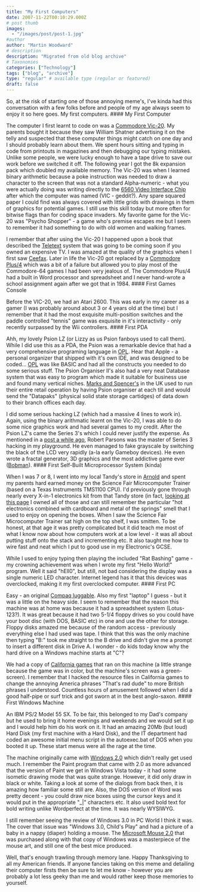 ```yaml
---
title: "My First Computers"
date: 2007-11-22T00:10:29.000Z
# post thumb
images:
  - "/images/post/post-1.jpg"
#author
author: "Martin Woodward"
# description
description: "Migrated from old blog archive"
# Taxonomies
categories: ["Technology"]
tags: ["blog", "archive"]
type: "regular" # available type (regular or featured)
draft: false
---
```


So, at the risk of starting one of those annoying meme's, I've kinda had this conversation with a few folks before and people of my age always seem to enjoy it so here goes.  My first computers. #### My First Computer 

The computer I first learnt to code on was a [Commodore Vic-20](http://en.wikipedia.org/wiki/VIC-20).  My parents bought it because they saw William Shatner advertising it on the telly and suspected that these computer things might catch on one day and I should probably learn about them.  We spent hours sitting and typing in code from printouts in magazines and then debugging our typing mistakes.  Unlike some people, we were lucky enough to have a tape drive to save our work before we switched it off.  The following year I got the 8k expansion pack which doubled my available memory.  The Vic-20 was when I learned binary arithmetic because a poke instruction was needed to draw a character to the screen that was not a standard Alpha-numeric - what you were actually doing was writing directly to the [6560 Video Interface Chip](http://en.wikipedia.org/wiki/MOS_Technology_VIC) after which the computer was named (VIC - geddit?).  Any spare squared paper I could find was always covered with little grids with drawings in them of graphics for potential games.  I still use this skill today but more often for bitwise flags than for coding space invaders.  My favorite game for the Vic-20 was "Psycho Shopper" - a game who's premise escapes me but I seem to remember it had something to do with old women and walking frames. 

[](http://cgi.ebay.co.uk/Psycho-Shopper-COMMODORE-VIC-20-Mastertronic_W0QQitemZ280093975815QQihZ018QQcategoryZ98925QQcmdZViewItem)  

I remember that after using the Vic-20 I happened upon a book that described the [Teletext](http://en.wikipedia.org/wiki/Teletext) system that was going to be coming soon if you owned an expensive TV.  I was amazed at the quality of the graphics when I first saw [Ceefax](http://en.wikipedia.org/wiki/Ceefax).  Later in life the Vic-20 got replaced by a [Commodore Plus/4](http://en.wikipedia.org/wiki/Commodore_Plus/4) which was a bit of a failure but allowed you to play most of the Commodore-64 games I had been very jealous of.  The Commodore Plus/4 had a built in Word processor and spreadsheet and I never hand-wrote a school assignment again after we got that in 1984. #### First Games Console 

[](http://en.wikipedia.org/wiki/Atari_2600)  

Before the VIC-20, we had an Atari 2600.  This was early in my career as a gamer (I was probably around about 3 or 4 years old at the time) but I remember that it had the most exquisite multi-position switches and the paddle controlled  "tennis" game was exquisite in it's interactivity - only recently surpassed by the Wii controllers. #### First PDA 

[](http://www.bioeddie.co.uk/models/psion-ll-organiser-lz.htm) Ahh, my lovely Psion LZ (or Lizzy as us Psion fanboys used to call them).  While I did use this as a PDA, the Psion was a remarkable device that had a very comprehensive programing language in [OPL](http://www.garethjmsaunders.co.uk/psion/downloads/opl/oplpdf.zip).  Hear that Apple - a personal organizer that shipped with it's own IDE, and was designed to be coded...  [OPL](http://www.garethjmsaunders.co.uk/psion/downloads/opl/oplpdf.zip) was like BASIC and had all the constructs you needed to do some serious stuff.  The Psion Organiser II's also had a very neat Database system that was easy to program which made it suitable for business use and found many vertical niches.  [Marks and Spencer's](http://www.marksandspencer.com/) in the UK used to run their entire retail operation by having Psion organiser at each till and would send the "Datapaks" (physical solid state storage cartidges) of data down to their branch offices each day. 

I did some serious hacking LZ (which had a massive 4 lines to work in).  Again, using the binary arithmatic learnt on the Vic-20, I was able to do some nice graphics work and had several games to my credit.  After the Psion LZ's came the Series 3's which I could never justify the expense.  As mentioned in a [post a while ago](http://www.woodwardweb.com/personal/000095.html), Robert Parsons was the master of Series 3 hacking in my playground.  He even managed to fake grayscale by switching the black of the LCD very rapidly (a-la early Gameboy devices).  He even wrote a fractal generator, 3D graphics and the most addictive game ever ([Bobman](http://www.woodwardweb.com/personal/000095.html)). #### First Self-Built Microprocessor System (kinda) 

[](http://www.old-computers.com/museum/computer.asp?c=1053&st=1) When I was 7 or 8, I went into my local Tandy's store in [Arnold](http://maps.live.com/?v=2&sp=Point.sv0tpwgx5gbr_I%20think%20Tandy) and spent my parents hard earned money on the Science Fair Microcomputer Trainer (based on a Texas Instruments TMS1100 CPU).  I'd previously gone through nearly every X-in-1 electronics kit from that Tandy store (in fact, [looking at this page](http://musepat.club.fr/sfair.htm) I owned all of those and can still remember the particular "hot electronics combined with cardboard and metal of the springs" smell that I used to enjoy on opening the boxes.  When I saw the Science Fair Microcomputer Trainer sat high on the top shelf, I was smitten.  To be honest, at that age it was pretty complicated but it did teach me most of what I know now about how computers work at a low level - it was all about putting stuff onto the stack and incrementing etc.  It also taught me how to wire fast and neat which I put to good use in my Electronic's GCSE.   

While I used to enjoy typing then playing the included "Rat Bashing" game - my crowning achievement was when I wrote my first "Hello World!" program.  Well it said "hEll0", but still, not bad considering the display was a single numeric LED character.  Internet legend has it that this devices was overclocked, making it my first overclocked computer. #### First PC 

 Easy - an original [Compaq luggable](http://oldcomputers.net/byte-compaq.html).  Also my first "laptop" I guess - but it was a little on the heavy side.  I seem to remember that the reason this machine was at home was because it had a spreadsheet system (Lotus-123?).  It was great because it had two 5-1/4 floppy drives so you could have your boot disc (with DOS, BASIC etc) in one and use the other for storage.  Floppy disks amazed me because of the random access - previously everything else I had used was tape.  I think that this was the only machine then typing "B:" took me straight to the B drive and didn't give me a prompt to insert a different disk in Drive A.  I wonder - do kids today know why the hard drive on a Windows machine starts at "C"? 

We had a copy of [California games](http://en.wikipedia.org/wiki/California_Games) that ran on this machine (a little strange because the game was in color, but the machine's screen was a green-screen).  I remember that I hacked the resource files in California games to change the annoying America phrases "That's rad dude" to more British phrases I understood.  Countless hours of amusement followed when I did a good half-pipe or surf trick and got sworn at in the best anglo-saxon. #### First Windows Machine 

 An IBM PS/2 Model 55 SX.  To be fair, this belonged to my Dad's company but he used to bring it home evenings and weekends and we would set it up and I would help him do his work on it.  It had an amazing 20Mb (but loud) Hard Disk (my first machine with a Hard Disk), and the IT department had coded an awesome initial menu script in the autoexec.bat of DOS when you booted it up.  These start menus were all the rage at the time. 

The machine originally came with [Windows 2.0](http://www.infosatellite.com/news/2001/10/a251001windowshistory_screenshots.html#windows20) which didn't really get used much.  I remember the Paint program that came with 2.0 as more advanced that the version of Paint we get in Windows Vista today - it had some isometic drawing mode that was quite strange.  However, it did only draw in black or white.  Taking a look at some of the dialogs from back then, it is amazing how familiar some still are.  Also, the DOS version of Word was pretty decent - you could draw nice boxes using the cursor keys and it would put in the appropriate "_|" characters etc.  It also used bold text for bold writing unlike Wordperfect at the time.  It was nearly WYSIWYG. 

I still remember seeing the review of Windows 3.0 in PC World I think it was.  The cover that issue was "Windows 3.0, Child's Play" and had a picture of a baby in a nappy (diaper) holding a mouse.  The [Microsoft Mouse 2.0](http://www.metaphase.com/pdf/articles/id_mouse.pdf) that was purchased along with that copy of Windows was a masterpiece of the mouse art, and still one of the best mice produced. 

Well, that's enough trawling through memory lane.  Happy Thanksgiving to all my American friends.  If anyone fancies taking on this meme and detailing their computer firsts then be sure to let me know - however you are probably a lot less geeky than me and would rather keep those memories to yourself.